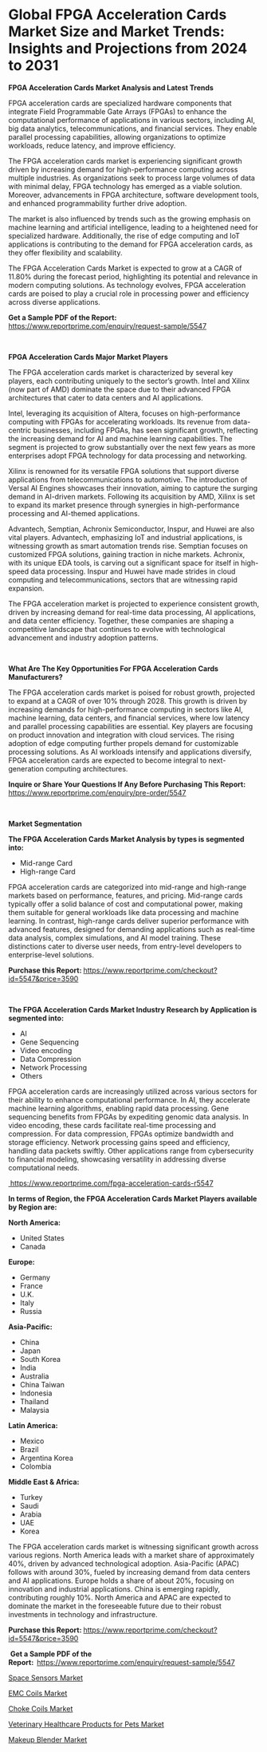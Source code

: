 <p><h1>Global FPGA Acceleration Cards Market Size and Market Trends: Insights and Projections from 2024 to 2031</h1></p><p><strong>FPGA Acceleration Cards Market Analysis and Latest Trends</strong></p>
<p><p>FPGA acceleration cards are specialized hardware components that integrate Field Programmable Gate Arrays (FPGAs) to enhance the computational performance of applications in various sectors, including AI, big data analytics, telecommunications, and financial services. They enable parallel processing capabilities, allowing organizations to optimize workloads, reduce latency, and improve efficiency.</p><p>The FPGA acceleration cards market is experiencing significant growth driven by increasing demand for high-performance computing across multiple industries. As organizations seek to process large volumes of data with minimal delay, FPGA technology has emerged as a viable solution. Moreover, advancements in FPGA architecture, software development tools, and enhanced programmability further drive adoption.</p><p>The market is also influenced by trends such as the growing emphasis on machine learning and artificial intelligence, leading to a heightened need for specialized hardware. Additionally, the rise of edge computing and IoT applications is contributing to the demand for FPGA acceleration cards, as they offer flexibility and scalability.</p><p>The FPGA Acceleration Cards Market is expected to grow at a CAGR of 11.80% during the forecast period, highlighting its potential and relevance in modern computing solutions. As technology evolves, FPGA acceleration cards are poised to play a crucial role in processing power and efficiency across diverse applications.</p></p>
<p><strong>Get a Sample PDF of the Report:&nbsp;</strong> <a href="https://www.reportprime.com/enquiry/request-sample/5547">https://www.reportprime.com/enquiry/request-sample/5547</a></p>
<p>&nbsp;</p>
<p><strong>FPGA Acceleration Cards Major Market Players</strong></p>
<p><p>The FPGA acceleration cards market is characterized by several key players, each contributing uniquely to the sector’s growth. Intel and Xilinx (now part of AMD) dominate the space due to their advanced FPGA architectures that cater to data centers and AI applications. </p><p>Intel, leveraging its acquisition of Altera, focuses on high-performance computing with FPGAs for accelerating workloads. Its revenue from data-centric businesses, including FPGAs, has seen significant growth, reflecting the increasing demand for AI and machine learning capabilities. The segment is projected to grow substantially over the next few years as more enterprises adopt FPGA technology for data processing and networking.</p><p>Xilinx is renowned for its versatile FPGA solutions that support diverse applications from telecommunications to automotive. The introduction of Versal AI Engines showcases their innovation, aiming to capture the surging demand in AI-driven markets. Following its acquisition by AMD, Xilinx is set to expand its market presence through synergies in high-performance processing and AI-themed applications.</p><p>Advantech, Semptian, Achronix Semiconductor, Inspur, and Huwei are also vital players. Advantech, emphasizing IoT and industrial applications, is witnessing growth as smart automation trends rise. Semptian focuses on customized FPGA solutions, gaining traction in niche markets. Achronix, with its unique EDA tools, is carving out a significant space for itself in high-speed data processing. Inspur and Huwei have made strides in cloud computing and telecommunications, sectors that are witnessing rapid expansion.</p><p>The FPGA acceleration market is projected to experience consistent growth, driven by increasing demand for real-time data processing, AI applications, and data center efficiency. Together, these companies are shaping a competitive landscape that continues to evolve with technological advancement and industry adoption patterns.</p></p>
<p>&nbsp;</p>
<p><strong>What Are The Key Opportunities For FPGA Acceleration Cards Manufacturers?</strong></p>
<p><p>The FPGA acceleration cards market is poised for robust growth, projected to expand at a CAGR of over 10% through 2028. This growth is driven by increasing demands for high-performance computing in sectors like AI, machine learning, data centers, and financial services, where low latency and parallel processing capabilities are essential. Key players are focusing on product innovation and integration with cloud services. The rising adoption of edge computing further propels demand for customizable processing solutions. As AI workloads intensify and applications diversify, FPGA acceleration cards are expected to become integral to next-generation computing architectures.</p></p>
<p><strong>Inquire or Share Your Questions If Any Before Purchasing This Report:</strong> <a href="https://www.reportprime.com/enquiry/pre-order/5547">https://www.reportprime.com/enquiry/pre-order/5547</a></p>
<p>&nbsp;</p>
<p><strong>Market Segmentation</strong></p>
<p><strong>The FPGA Acceleration Cards Market Analysis by types is segmented into:</strong></p>
<p><ul><li>Mid-range Card</li><li>High-range Card</li></ul></p>
<p><p>FPGA acceleration cards are categorized into mid-range and high-range markets based on performance, features, and pricing. Mid-range cards typically offer a solid balance of cost and computational power, making them suitable for general workloads like data processing and machine learning. In contrast, high-range cards deliver superior performance with advanced features, designed for demanding applications such as real-time data analysis, complex simulations, and AI model training. These distinctions cater to diverse user needs, from entry-level developers to enterprise-level solutions.</p></p>
<p><strong>Purchase this Report:&nbsp;</strong><a href="https://www.reportprime.com/checkout?id=5547&price=3590">https://www.reportprime.com/checkout?id=5547&price=3590</a></p>
<p>&nbsp;</p>
<p><strong>The FPGA Acceleration Cards Market Industry Research by Application is segmented into:</strong></p>
<p><ul><li>AI</li><li>Gene Sequencing</li><li>Video encoding</li><li>Data Compression</li><li>Network Processing</li><li>Others</li></ul></p>
<p><p>FPGA acceleration cards are increasingly utilized across various sectors for their ability to enhance computational performance. In AI, they accelerate machine learning algorithms, enabling rapid data processing. Gene sequencing benefits from FPGAs by expediting genomic data analysis. In video encoding, these cards facilitate real-time processing and compression. For data compression, FPGAs optimize bandwidth and storage efficiency. Network processing gains speed and efficiency, handling data packets swiftly. Other applications range from cybersecurity to financial modeling, showcasing versatility in addressing diverse computational needs.</p></p>
<p><a href="https://www.reportprime.com/fpga-acceleration-cards-r5547">&nbsp;https://www.reportprime.com/fpga-acceleration-cards-r5547</a></p>
<p><strong>In terms of Region, the FPGA Acceleration Cards Market Players available by Region are:</strong></p>
<p>
    <p> <strong> North America: </strong>
        <ul>
            <li>United States</li>
            <li>Canada</li>
        </ul>
        </p> 
    <p> <strong> Europe: </strong>
        <ul>
            <li>Germany</li>
            <li>France</li>
            <li>U.K.</li>
            <li>Italy</li>
            <li>Russia</li>
        </ul>
        </p> 
    <p> <strong> Asia-Pacific: </strong>
        <ul>
            <li>China</li>
            <li>Japan</li>
            <li>South Korea</li>
            <li>India</li>
            <li>Australia</li>
            <li>China Taiwan</li>
            <li>Indonesia</li>
            <li>Thailand</li>
            <li>Malaysia</li>
        </ul>
        </p> 
    <p> <strong> Latin America: </strong>
        <ul>
            <li>Mexico</li>
            <li>Brazil</li>
            <li>Argentina Korea</li>
            <li>Colombia</li>
        </ul>
        </p> 
    <p> <strong> Middle East & Africa: </strong>
        <ul>
            <li>Turkey</li>
            <li>Saudi</li>
            <li>Arabia</li>
            <li>UAE</li>
            <li>Korea</li>
        </ul>
    </p>
    </p>
<p><p>The FPGA acceleration cards market is witnessing significant growth across various regions. North America leads with a market share of approximately 40%, driven by advanced technological adoption. Asia-Pacific (APAC) follows with around 30%, fueled by increasing demand from data centers and AI applications. Europe holds a share of about 20%, focusing on innovation and industrial applications. China is emerging rapidly, contributing roughly 10%. North America and APAC are expected to dominate the market in the foreseeable future due to their robust investments in technology and infrastructure.</p></p>
<p><strong>Purchase this Report: </strong><a href="https://www.reportprime.com/checkout?id=5547&price=3590">https://www.reportprime.com/checkout?id=5547&price=3590</a></p>
<p>&nbsp;<strong>Get a Sample PDF of the Report:&nbsp;&nbsp;</strong><a href="https://www.reportprime.com/enquiry/request-sample/5547">https://www.reportprime.com/enquiry/request-sample/5547</a></p>
<p><strong></strong></p>
<p><p><a href="https://www.linkedin.com/pulse/space-sensors-market-trends-detailed-study-its-segmentation-analyzing-nnhne?trackingId=FNZoCDOsTnCQegEbGSN7vA%3D%3D">Space Sensors Market</a></p><p><a href="https://github.com/guneycigdem35/Market-Research-Report-List-4/blob/main/emc-coils-market.md">EMC Coils Market</a></p><p><a href="https://github.com/napierswinnyfg/Market-Research-Report-List-1/blob/main/choke-coils-market.md">Choke Coils Market</a></p><p><a href="https://issuu.com/reportprime-2/docs/veterinary-healthcare-products-for-_62629ddc907549">Veterinary Healthcare Products for Pets Market</a></p><p><a href="https://www.linkedin.com/pulse/makeup-blender-market-size-share-competitive-landscape-trend-analysis-epjnc?trackingId=Jb6RYyZTSUyJukTaZUFbQA%3D%3D">Makeup Blender Market</a></p></p>